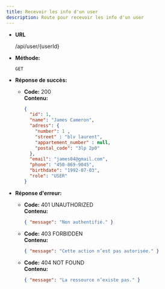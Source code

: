 ```yaml
---
title: Recevoir les info d'un user
description: Route pour recevoir les info d'un user
---
```


* **URL**

  /api/user/{userId}

* **Méthode:**
  
  `GET`

* **Réponse de succès:**
  
  * **Code:** 200 <br />
    **Contenu:** 
    ```json
    {
      "id": 1,
      "name": "James Cameron",
      "adress": {
        "number": 1 ,
        "street" : "blv laurent",
        "appartement_number" : null,
        "postal_code": "3lp 2p0"
      },
      "email": "james04@gmail.com",
      "phone": "450-869-9045",
      "birthdate": "1992-07-03", 
      "role": "USER"
    }
    ```

* **Réponse d'erreur:**

  * **Code:** 401 UNAUTHORIZED <br />
    **Contenu:** 
    ```json
    { "message": "Non authentifié." }
    ```

  * **Code:** 403 FORBIDDEN <br />
    **Contenu:** 
    ```json
    { "message": "Cette action n’est pas autorisée." }
    ```

  * **Code:** 404 NOT FOUND <br />
    **Contenu:** 
    ```json
    { "message": "La ressource n’existe pas." }
    ```
